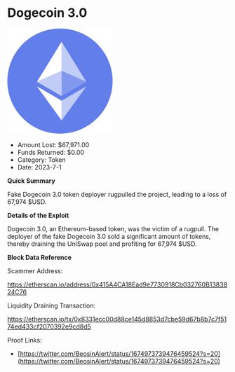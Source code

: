 # Dogecoin 3.0
![Dogecoin 3.0](/rektimages/Dogecoin-3.0.png)
- Amount Lost: $67,971.00
- Funds Returned: $0.00
- Category: Token
- Date: 2023-7-1

**Quick Summary**

Fake Dogecoin 3.0 token deployer rugpulled the project, leading to a loss of 67,974 $USD.

  


 **Details of the Exploit**

Dogecoin 3.0, an Ethereum-based token, was the victim of a rugpull. The deployer of the fake Dogecoin 3.0 sold a significant amount of tokens, thereby draining the UniSwap pool and profiting for 67,974 $USD.

  


 **Block Data Reference**

Scammer Address:

https://etherscan.io/address/0x415A4CA18Ead9e7730918Cb032760B1383824C76

  


Liquidity Draining Transaction:

https://etherscan.io/tx/0x8331ecc00d88ce145d8853d7cbe59d67b8b7c7f5174ed433cf2070392e9cd8d5


Proof Links:
- [https://twitter.com/BeosinAlert/status/1674973739476459524?s=20](https://twitter.com/BeosinAlert/status/1674973739476459524?s=20)


